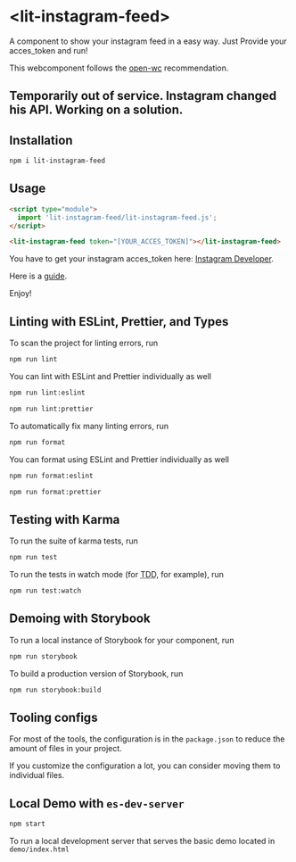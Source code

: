# \<lit-instagram-feed>
A component to show your instagram feed in a easy way. Just Provide your acces_token and run!

This webcomponent follows the [open-wc](https://github.com/open-wc/open-wc) recommendation.

## Temporarily out of service. Instagram changed his API. Working on a solution.

## Installation
```bash
npm i lit-instagram-feed
```

## Usage
```html
<script type="module">
  import 'lit-instagram-feed/lit-instagram-feed.js';
</script>

<lit-instagram-feed token="[YOUR_ACCES_TOKEN]"></lit-instagram-feed>
```

You have to get your instagram acces_token here: [Instagram Developer](https://www.instagram.com/developer/authentication/).

Here is a [guide](https://docs.oceanwp.org/article/487-how-to-get-instagram-access-token).

Enjoy!

## Linting with ESLint, Prettier, and Types
To scan the project for linting errors, run
```bash
npm run lint
```

You can lint with ESLint and Prettier individually as well
```bash
npm run lint:eslint
```
```bash
npm run lint:prettier
```

To automatically fix many linting errors, run
```bash
npm run format
```

You can format using ESLint and Prettier individually as well
```bash
npm run format:eslint
```
```bash
npm run format:prettier
```

## Testing with Karma
To run the suite of karma tests, run
```bash
npm run test
```

To run the tests in watch mode (for <abbr title="test driven development">TDD</abbr>, for example), run

```bash
npm run test:watch
```

## Demoing with Storybook
To run a local instance of Storybook for your component, run
```bash
npm run storybook
```

To build a production version of Storybook, run
```bash
npm run storybook:build
```


## Tooling configs

For most of the tools, the configuration is in the `package.json` to reduce the amount of files in your project.

If you customize the configuration a lot, you can consider moving them to individual files.

## Local Demo with `es-dev-server`
```bash
npm start
```
To run a local development server that serves the basic demo located in `demo/index.html`
